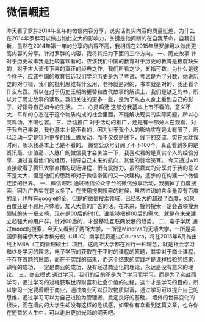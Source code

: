 # 微信崛起

昨天看了罗胖2014年全年的微信内容分享，说实话其实内容的质量挺差，为什么在2014年罗胖可以做出如此之大的影响力，关键是他间断的在自我革命，自我创新，虽然在2014年第一年的分享的内容不高，我相信在2015年里罗胖可以做出更高内容的分享。针对罗胖的内容，我将其归为下面的三个方向。
一、历史故事
针对于历史故事我是比较喜欢看的，应该我们中国的教育对于历史的教育是极度缺失的，对于古人流传下来的真正的经典之作，我们所看之少，五指可数。为什么是这个样子，应该中国的教育告诉我们学习历史是为了考试，考试是为了分数，你说历史的对与错，我们的批判思维有什么用，老师就是对的，书本就是对的，我还看个什么东西。所以在对于历史王朝的更替和古代故事的解读上，我们是缺乏的书，所以对于历史故事的读取，我们关注的更多一些，是为了从古人身上看到自己的影子，好指导自己如今的生活。
二、心灵鸡汤
这部分我基本上市不看的，意义不大，平和的心态在于这个物质构成的社会里面，不能解决现实的实际问题，所以心灵鸡汤，不喝也罢。
三、活动推广
对于活动的推广，还是有一部分人在观看，对于我自己来说，我也基本上是不看的，因为对于我个人的影响实在是太有限了，所以活动一定是针对更多的线上做发动，而不仅仅是线下，线下的交流，实在太耽误时间，所以我基本上也是不看的。
微信公众号订阅了不下100个，真正看到多的是资讯高、价值高、人脉广的微信我才会关注一下，我喜欢看的是真实个人的经验分享，通过查看他们的经历，指导自己未来的航向，其他的徒增笑耳。
今天通过wifi直接收看了腾讯大学直播的现场课程，很有震撼力，虽然嘉宾的分享对于我的意义不是太大，但是他们的思路却对于微信帝国的又一次建构，逐步的在构建一个微信连接的世界。
一、微信崛起
通过微信公众平台的微信分享活动，我删掉了百度搜索，因为广告实在是太多了，在使用搜狗搜索的时候，虽然咨询的含金量没有百度的全，也咩有google的全，但是的微信搜索领域，已经极大的超过了百度，如果百度还是不顾用户体验，加入大量的广告的话，在未来，搜狗搜索一定会占领搜索领域的头一把交椅，现在是00后的时代，谁能够把握00后的需求，就是在未来建立起强大的用户群，针对00后的，才是移动互联网发展的趋势。
二、电子学历
通过mooc的搜索，今天又看到了两所大学，一所是Minerva的无墙大学，一所是美国伊利诺伊大学香槟分校（UIUC）商学院将通过Couresra，将在2015年6月推出线上MBA（工商管理硕士）项目，这两所大学都在推行一种理念，就是社会学习和终身学习的理念，电子学历的获取在于平时的课程的答题，其实对于商业课程，不存在答题的思路，而在于实践的结果，而这个结果的实践才是课程检验的结果，课程的成功，一定是商业的成功，没有经过商业化的理论，永远是没有意义的理论。
三、商业模式
通过学习，我们的目的不是为了学习而学习，而是为了实战而学习，通过学习的过程获取世界财富和社会价值的过程，这个才是学习的目的，所以学习一定要着眼于商业，通过商业可以获取物质财富，通过学习可以提升自己的思维，通过学习可以为自己进阶为管理者，奠定良好的基础。
墙外的世界变化的很快，而在墙内的大学生却没有这样的危机感，如果你有幸看到这篇文章，也许你在短暂的人生中，可以走出更加光彩的明天吧。
